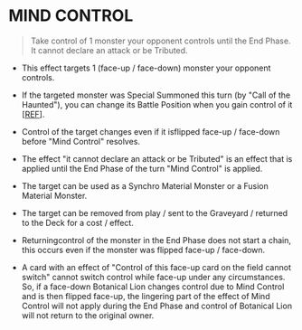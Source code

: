 # MIND CONTROL

> Take control of 1 monster your opponent controls until the End Phase. It cannot declare an attack or be Tributed.

*   This effect targets 1 (face-up / face-down) monster your opponent controls.  
    
*   If the targeted monster was Special Summoned this turn (by "Call of the Haunted"), you can change its Battle Position when you gain control of it \[[REF](https://www.pojo.biz/board/showthread.php?t=1127248)\].  
    
*   Control of the target changes even if it isflipped face-up / face-down before "Mind Control" resolves.  
    
*   The effect "it cannot declare an attack or be Tributed" is an effect that is applied until the End Phase of the turn "Mind Control" is applied.
*   The target can be used as a Synchro Material Monster or a Fusion Material Monster.
*   The target can be removed from play / sent to the Graveyard / returned to the Deck for a cost / effect.
*   Returningcontrol of the monster in the End Phase does not start a chain, this occurs even if the monster was flipped face-up / face-down.  
    
*   A card with an effect of "Control of this face-up card on the field cannot switch" cannot switch control while face-up under any circumstances. So, if a face-down Botanical Lion changes control due to Mind Control and is then flipped face-up, the lingering part of the effect of Mind Control will not apply during the End Phase and control of Botanical Lion will not return to the original owner.
